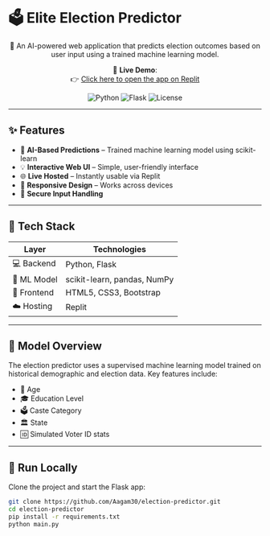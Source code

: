 # 🗳️ Elite Election Predictor

<div align="center">

🚀 An AI-powered web application that predicts election outcomes based on user input using a trained machine learning model.

🔗 **Live Demo**:  
👉 [Click here to open the app on Replit](https://35303ec4-d441-4013-abcc-6263b3f83365-00-3hca24q1b3h8b.sisko.replit.dev/)

![Python](https://img.shields.io/badge/Python-3.10-blue?style=flat-square&logo=python) 
![Flask](https://img.shields.io/badge/Flask-Web%20Framework-black?style=flat-square&logo=flask)
![License](https://img.shields.io/badge/License-MIT-green?style=flat-square)

</div>

---

## ✨ Features

- 🧠 **AI-Based Predictions** – Trained machine learning model using scikit-learn  
- 💡 **Interactive Web UI** – Simple, user-friendly interface  
- 🌐 **Live Hosted** – Instantly usable via Replit  
- 📱 **Responsive Design** – Works across devices  
- 🔐 **Secure Input Handling**

---

## 🚀 Tech Stack

| Layer       | Technologies                         |
|-------------|--------------------------------------|
| 💻 Backend  | Python, Flask                        |
| 🎯 ML Model | scikit-learn, pandas, NumPy          |
| 🎨 Frontend | HTML5, CSS3, Bootstrap               |
| ☁️ Hosting  | Replit                               |

---

## 🧠 Model Overview

The election predictor uses a supervised machine learning model trained on historical demographic and election data. Key features include:

- 📅 Age  
- 🎓 Education Level  
- 🗳️ Caste Category  
- 🏛️ State  
- 🆔 Simulated Voter ID stats

---

## 🧪 Run Locally

Clone the project and start the Flask app:

```bash
git clone https://github.com/Aagam30/election-predictor.git
cd election-predictor
pip install -r requirements.txt
python main.py
